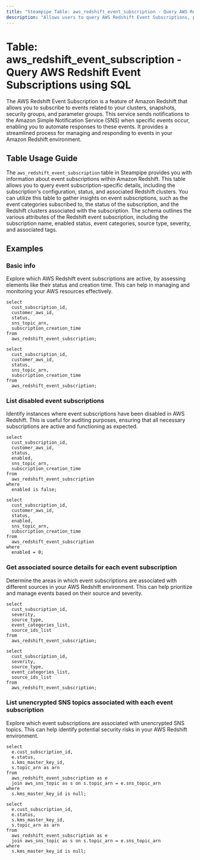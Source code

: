 ```yaml
---
title: "Steampipe Table: aws_redshift_event_subscription - Query AWS Redshift Event Subscriptions using SQL"
description: "Allows users to query AWS Redshift Event Subscriptions, providing insights into the subscription's configuration, status, and associated Redshift clusters."
---
```


# Table: aws_redshift_event_subscription - Query AWS Redshift Event Subscriptions using SQL

The AWS Redshift Event Subscription is a feature of Amazon Redshift that allows you to subscribe to events related to your clusters, snapshots, security groups, and parameter groups. This service sends notifications to the Amazon Simple Notification Service (SNS) when specific events occur, enabling you to automate responses to these events. It provides a streamlined process for managing and responding to events in your Amazon Redshift environment.

## Table Usage Guide

The `aws_redshift_event_subscription` table in Steampipe provides you with information about event subscriptions within Amazon Redshift. This table allows you to query event subscription-specific details, including the subscription's configuration, status, and associated Redshift clusters. You can utilize this table to gather insights on event subscriptions, such as the event categories subscribed to, the status of the subscription, and the Redshift clusters associated with the subscription. The schema outlines the various attributes of the Redshift event subscription, including the subscription name, enabled status, event categories, source type, severity, and associated tags.

## Examples

### Basic info
Explore which AWS Redshift event subscriptions are active, by assessing elements like their status and creation time. This can help in managing and monitoring your AWS resources effectively.

```sql+postgres
select
  cust_subscription_id,
  customer_aws_id,
  status,
  sns_topic_arn,
  subscription_creation_time
from
  aws_redshift_event_subscription;
```

```sql+sqlite
select
  cust_subscription_id,
  customer_aws_id,
  status,
  sns_topic_arn,
  subscription_creation_time
from
  aws_redshift_event_subscription;
```


### List disabled event subscriptions
Identify instances where event subscriptions have been disabled in AWS Redshift. This is useful for auditing purposes, ensuring that all necessary subscriptions are active and functioning as expected.

```sql+postgres
select
  cust_subscription_id,
  customer_aws_id,
  status,
  enabled,
  sns_topic_arn,
  subscription_creation_time
from
  aws_redshift_event_subscription
where
  enabled is false;
```

```sql+sqlite
select
  cust_subscription_id,
  customer_aws_id,
  status,
  enabled,
  sns_topic_arn,
  subscription_creation_time
from
  aws_redshift_event_subscription
where
  enabled = 0;
```


### Get associated source details for each event subscription
Determine the areas in which event subscriptions are associated with different sources in your AWS Redshift environment. This can help prioritize and manage events based on their source and severity.

```sql+postgres
select
  cust_subscription_id,
  severity,
  source_type,
  event_categories_list,
  source_ids_list
from
  aws_redshift_event_subscription;
```

```sql+sqlite
select
  cust_subscription_id,
  severity,
  source_type,
  event_categories_list,
  source_ids_list
from
  aws_redshift_event_subscription;
```


### List unencrypted SNS topics associated with each event subscription
Explore which event subscriptions are associated with unencrypted SNS topics. This can help identify potential security risks in your AWS Redshift environment.

```sql+postgres
select
  e.cust_subscription_id,
  e.status,
  s.kms_master_key_id,
  s.topic_arn as arn
from
  aws_redshift_event_subscription as e
  join aws_sns_topic as s on s.topic_arn = e.sns_topic_arn
where
  s.kms_master_key_id is null;
```

```sql+sqlite
select
  e.cust_subscription_id,
  e.status,
  s.kms_master_key_id,
  s.topic_arn as arn
from
  aws_redshift_event_subscription as e
  join aws_sns_topic as s on s.topic_arn = e.sns_topic_arn
where
  s.kms_master_key_id is null;
```